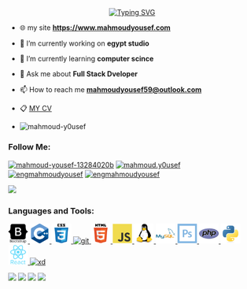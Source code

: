 <div align="center">
<a href="https://github.com/mahmoud-y0usef"><img src="https://readme-typing-svg.herokuapp.com?font=Fira+Code&pause=1000&color=45F70C&width=435&lines=Hi+%F0%9F%91%8B%2C+I'm+Mahmoud+Yousef;Software+Engineer;Full+Stack+Developer;Happy+Coding" alt="Typing SVG" /></a>
</div>


- 🌐 my site **https://www.mahmoudyousef.com**

- 🔭 I’m currently working on **egypt studio**

- 🌱 I’m currently learning **computer scince**

- 💬 Ask me about **Full Stack Dveloper**

- 📫 How to reach me **mahmoudyousef59@outlook.com**

- 📋 [MY CV](tiny.one/Mahmoud-Yousef)
- <p align="left"> <img src="https://komarev.com/ghpvc/?username=mahmoud-y0usef&label=Profile%20views&color=0e75b6&style=flat" alt="mahmoud-y0usef" /> </p>
<!-- - <a href="https://app.daily.dev/mahmoud_y0usef"><img src="https://api.daily.dev/devcards/a1eb3c4deb664f0788da6ac1c84f2a87.png?r=y6s" width="400" alt="Mahmoud Yousef's Dev Card"/></a> -->

<h3 align="left">Follow Me:</h3>
<p align="left">
<a href="https://linkedin.com/in/mahmoud-yousef-13284020b" target="_blank"><img align="center" src="https://raw.githubusercontent.com/rahuldkjain/github-profile-readme-generator/master/src/images/icons/Social/linked-in-alt.svg" alt="mahmoud-yousef-13284020b" height="30" width="40" /></a>
<a href="https://fb.com/mahmoud.y0usef" target="_blank"><img align="center" src="https://raw.githubusercontent.com/rahuldkjain/github-profile-readme-generator/master/src/images/icons/Social/facebook.svg" alt="mahmoud.y0usef" height="30" width="40" /></a>
<a href="https://www.behance.net/engmahmoudyousef" target="_blank"><img align="center" src="https://raw.githubusercontent.com/rahuldkjain/github-profile-readme-generator/master/src/images/icons/Social/behance.svg" alt="engmahmoudyousef" height="30" width="40" /></a>
<a href="https://www.youtube.com/channel/UCCZ8FjJrutdQb0xlsTDkCyg" target="_blank"><img align="center" src="https://raw.githubusercontent.com/rahuldkjain/github-profile-readme-generator/master/src/images/icons/Social/youtube.svg" alt="engmahmoudyousef" height="30" width="40" /></a>
</p>

![](http://github-profile-summary-cards.vercel.app/api/cards/profile-details?username=mahmoud-y0usef&theme=github_dark)

<h3 align="left">Languages and Tools:</h3>
<p align="left"> <a href="https://getbootstrap.com" target="_blank" rel="noreferrer"> <img src="https://raw.githubusercontent.com/devicons/devicon/master/icons/bootstrap/bootstrap-plain-wordmark.svg" alt="bootstrap" width="40" height="40"/> </a> <a href="https://www.w3schools.com/cpp/" target="_blank" rel="noreferrer"> <img src="https://raw.githubusercontent.com/devicons/devicon/master/icons/cplusplus/cplusplus-original.svg" alt="cplusplus" width="40" height="40"/> </a> <a href="https://www.w3schools.com/css/" target="_blank" rel="noreferrer"> <img src="https://raw.githubusercontent.com/devicons/devicon/master/icons/css3/css3-original-wordmark.svg" alt="css3" width="40" height="40"/> </a> <!--<a href="https://firebase.google.com/" target="_blank" rel="noreferrer"> <img src="https://www.vectorlogo.zone/logos/firebase/firebase-icon.svg" alt="firebase" width="40" height="40"/> </a>--> <a href="https://git-scm.com/" target="_blank" rel="noreferrer"> <img src="https://www.vectorlogo.zone/logos/git-scm/git-scm-icon.svg" alt="git" width="40" height="40"/> </a> <a href="https://www.w3.org/html/" target="_blank" rel="noreferrer"> <img src="https://raw.githubusercontent.com/devicons/devicon/master/icons/html5/html5-original-wordmark.svg" alt="html5" width="40" height="40"/> </a> <a href="https://developer.mozilla.org/en-US/docs/Web/JavaScript" target="_blank" rel="noreferrer"> <img src="https://raw.githubusercontent.com/devicons/devicon/master/icons/javascript/javascript-original.svg" alt="javascript" width="40" height="40"/> </a> <!--<a href="https://laravel.com/" target="_blank" rel="noreferrer"> <img src="https://raw.githubusercontent.com/devicons/devicon/master/icons/laravel/laravel-plain-wordmark.svg" alt="laravel" width="40" height="40"/> </a>--> <a href="https://www.linux.org/" target="_blank" rel="noreferrer"> <img src="https://raw.githubusercontent.com/devicons/devicon/master/icons/linux/linux-original.svg" alt="linux" width="40" height="40"/> </a> <a href="https://www.mysql.com/" target="_blank" rel="noreferrer"> <img src="https://raw.githubusercontent.com/devicons/devicon/master/icons/mysql/mysql-original-wordmark.svg" alt="mysql" width="40" height="40"/> </a> <a href="https://www.photoshop.com/en" target="_blank" rel="noreferrer"> <img src="https://raw.githubusercontent.com/devicons/devicon/master/icons/photoshop/photoshop-line.svg" alt="photoshop" width="40" height="40"/> </a> <a href="https://www.php.net" target="_blank" rel="noreferrer"> <img src="https://raw.githubusercontent.com/devicons/devicon/master/icons/php/php-original.svg" alt="php" width="40" height="40"/> </a> <a href="https://www.python.org" target="_blank" rel="noreferrer"> <img src="https://raw.githubusercontent.com/devicons/devicon/master/icons/python/python-original.svg" alt="python" width="40" height="40"/> </a> <a href="https://reactjs.org/" target="_blank" rel="noreferrer"> <img src="https://raw.githubusercontent.com/devicons/devicon/master/icons/react/react-original-wordmark.svg" alt="react" width="40" height="40"/> </a> <!--<a href="https://unity.com/" target="_blank" rel="noreferrer"> <img src="https://www.vectorlogo.zone/logos/unity3d/unity3d-icon.svg" alt="unity" width="40" height="40"/> </a>--> <a href="https://www.adobe.com/products/xd.html" target="_blank" rel="noreferrer"> <img src="https://cdn.worldvectorlogo.com/logos/adobe-xd.svg" alt="xd" width="40" height="40"/> </a> </p>

![](http://github-profile-summary-cards.vercel.app/api/cards/repos-per-language?username=mahmoud-y0usef&theme=github_dark)
![](http://github-profile-summary-cards.vercel.app/api/cards/most-commit-language?username=mahmoud-y0usef&theme=github_dark)
![](http://github-profile-summary-cards.vercel.app/api/cards/stats?username=mahmoud-y0usef&theme=github_dark)
![](http://github-profile-summary-cards.vercel.app/api/cards/productive-time?username=mahmoud-y0usef&theme=github_dark&utcOffset=8)


